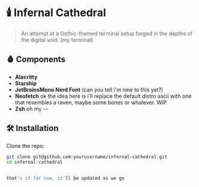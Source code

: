 # 🕯️ Infernal Cathedral

> An attempt at a Gothic-themed terminal setup forged in the depths of the digital void. (my terminal)

## 🩸 Components 

- **Alacritty**
- **Starship**
- **JetBrainsMono Nerd Font** (can you tell i'm new to this yet?)
- **Neofetch** ok the idea here is i'll replace the default distro ascii with one that resembles a raven, maybe some bones or whatever. WIP
- **Zsh** oh my --
## 🛠️ Installation 

Clone the repo:

```bash
git clone git@github.com:yourusername/infernal-cathedral.git
cd infernal-cathedral


that's it for now, it'll be updated as we go
